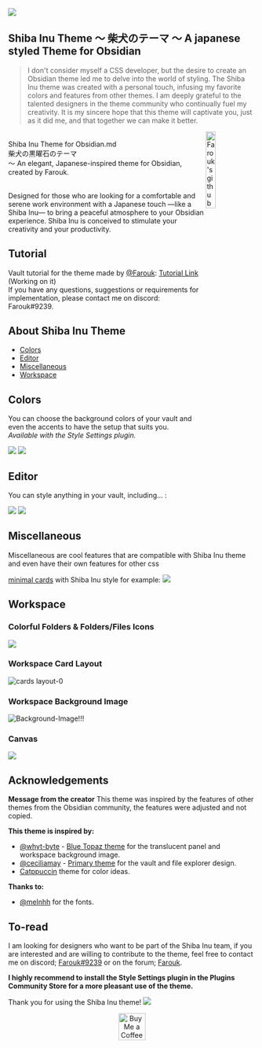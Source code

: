 <img src="https://github.com/faroukx/Obsidian-shiba-inu-theme/blob/main/shibainubackgroundshowcase.png?raw=true">


## Shiba Inu Theme ～ **柴犬のテーマ** ～ A japanese styled Theme for Obsidian 
> I don't consider myself a CSS developer, but the desire to create an Obsidian theme led me to delve into the world of styling. The Shiba Inu theme was created with a personal touch, infusing my favorite colors and features from other themes. I am deeply grateful to the talented designers in the theme community who continually fuel my creativity. It is my sincere hope that this theme will captivate you, just as it did me, and that together we can make it better.

  <a href="https://github.com/faroukx/handle-path-oz">
    <img width="20%" align="right" alt="Farouk's github stats" src="https://github.com/faroukx/Obsidian-shiba-inu-theme/blob/main/img/ShibaCircleFrame.png?raw=true" />
  </a> <br> Shiba Inu Theme for Obsidian.md <br> 柴犬の黒曜石のテーマ <br> ～ An elegant, Japanese-inspired theme for Obsidian, created by Farouk. <br> 

<br> Designed for those who are looking for a comfortable and serene work environment with a Japanese touch —like a Shiba Inu— to bring a peaceful atmosphere to your Obsidian experience. 
Shiba Inu is conceived to stimulate your creativity and your productivity.
<br>

  
## Tutorial

Vault tutorial for the theme made by [@Farouk](https://github.com/faroukx): [Tutorial Link](https://github.com/faroukx/obsidian-homepage) (Working on it)<br>
If you have any questions, suggestions or requirements for implementation, please contact me on discord: Farouk#9239.


## About Shiba Inu Theme
- [Colors](#Colors)
- [Editor](#Editor)
- [Miscellaneous](#Miscellaneous)
- [Workspace](#Workspace)
  
  
 
## Colors
You can choose the background colors of your vault and even the accents to have the setup that suits you. <br>
_Available with the Style Settings plugin._
  
<img src="https://github.com/faroukx/Obsidian-shiba-inu-theme/blob/main/img/showcase/Affiche1Lightmode.png?raw=true">
<img src="https://github.com/faroukx/Obsidian-shiba-inu-theme/blob/main/img/showcase/Affiche1Darkmode.png?raw=true">


## Editor
You can style anything in your vault, including... :


<img src="https://github.com/faroukx/Obsidian-shiba-inu-theme/blob/main/img/showcase/fonts-header.png?raw=true">

<img src="https://github.com/faroukx/Obsidian-shiba-inu-theme/blob/main/img/showcase/callouts.png?raw=true">
  
## Miscellaneous

Miscellaneous are cool features that are compatible with Shiba Inu theme and even have their own features for other css 

[minimal cards](https://github.com/kepano/obsidian-minimal/blob/master/src/scss/features/cards.scss) with Shiba Inu style for example:
<img src="https://github.com/faroukx/Obsidian-shiba-inu-theme/blob/main/img/showcase/shibaminimalcards.png?raw=true">

  
## Workspace

### Colorful Folders & Folders/Files Icons
<img src="https://github.com/faroukx/Obsidian-shiba-inu-theme/blob/main/img/showcase/colorfuls%20folders%20and%20icons%20for%20folders%20files.png?raw=true">



### Workspace Card Layout
![cards layout-0](https://user-images.githubusercontent.com/109313204/210895712-6427a41b-e43f-4680-a2ca-9040940f516a.png)


### Workspace Background Image
![Background-Image!!!](https://user-images.githubusercontent.com/109313204/210877444-2fa065bf-c08c-4dbb-bc6c-2b2e9a60a5f3.jpg)

### Canvas
<img src="https://github.com/faroukx/Obsidian-shiba-inu-theme/blob/main/img/showcase/Shibacanvas.png?raw=true">


## Acknowledgements
**Message from the creator**
This theme was inspired by the features of other themes from the Obsidian community, the features were adjusted and not copied.

**This theme is inspired by:**
- [@whyt-byte](https://github.com/whyt-byte) - [Blue Topaz theme](https://github.com/whyt-byte/Blue-Topaz_Obsidian-css) for the translucent panel and workspace background image. 
- [@ceciliamay](https://github.com/ceciliamay) - [Primary theme](https://github.com/ceciliamay/obsidianmd-theme-primary) for the vault and file explorer design.
- [Catppuccin](https://github.com/catppuccin/obsidian) theme for color ideas.


**Thanks to:**
- [@melnhh](https://github.com/melnhh) for the fonts.    

## To-read

I am looking for designers who want to be part of the Shiba Inu team, if you are interested and are willing to contribute to the theme, feel free to contact me on discord; [Farouk#9239](https://discord.com/) or on the forum; [Farouk](https://forum.obsidian.md/u/Farouk/summary).

**I highly recommend to install the Style Settings plugin in the Plugins Community Store for a more pleasant use of the theme.** 

Thank you for using the Shiba Inu theme!
<img src="https://github.com/faroukx/Obsidian-shiba-inu-theme/blob/main/img/Shiba-Inu-Background.jpg?raw=true">

<center>
  <a href='https://www.buymeacoffee.com/faroukx'  target='_blank'><img height='55' style='border:0px;height:55px;' src='https://cdn.buymeacoffee.com/buttons/v2/default-orange.png' border='0' alt='Buy Me a Coffee at ko-fi.com' /></a>
</center>



